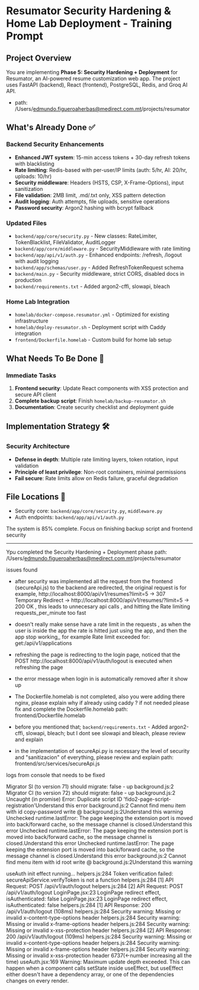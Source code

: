 # Resumator Security Hardening & Home Lab Deployment - Training Prompt

## Project Overview
You are implementing **Phase 5: Security Hardening + Deployment** for Resumator, an AI-powered resume customization web app. The project uses FastAPI (backend), React (frontend), PostgreSQL, Redis, and Groq AI API.
- path: /Users/edmundo.figueroaherbas@medirect.com.mt/projects/resumator

## What's Already Done ✅
### Backend Security Enhancements
- **Enhanced JWT system**: 15-min access tokens + 30-day refresh tokens with blacklisting
- **Rate limiting**: Redis-based with per-user/IP limits (auth: 5/hr, AI: 20/hr, uploads: 10/hr)
- **Security middleware**: Headers (HSTS, CSP, X-Frame-Options), input sanitization
- **File validation**: 2MB limit, .md/.txt only, XSS pattern detection
- **Audit logging**: Auth attempts, file uploads, sensitive operations
- **Password security**: Argon2 hashing with bcrypt fallback

### Updated Files
- `backend/app/core/security.py` - New classes: RateLimiter, TokenBlacklist, FileValidator, AuditLogger
- `backend/app/core/middleware.py` - SecurityMiddleware with rate limiting
- `backend/app/api/v1/auth.py` - Enhanced endpoints: /refresh, /logout with audit logging
- `backend/app/schemas/user.py` - Added RefreshTokenRequest schema
- `backend/main.py` - Security middleware, strict CORS, disabled docs in production
- `backend/requirements.txt` - Added argon2-cffi, slowapi, bleach

### Home Lab Integration
- `homelab/docker-compose.resumator.yml` - Optimized for existing infrastructure
- `homelab/deploy-resumator.sh` - Deployment script with Caddy integration
- `frontend/Dockerfile.homelab` - Custom build for home lab setup

## What Needs To Be Done 🎯
### Immediate Tasks
1. **Frontend security**: Update React components with XSS protection and secure API client
2. **Complete backup script**: Finish `homelab/backup-resumator.sh`
3. **Documentation**: Create security checklist and deployment guide

## Implementation Strategy 🛠️
### Security Architecture
- **Defense in depth**: Multiple rate limiting layers, token rotation, input validation
- **Principle of least privilege**: Non-root containers, minimal permissions
- **Fail secure**: Rate limits allow on Redis failure, graceful degradation

## File Locations 📁
- Security core: `backend/app/core/security.py`, `middleware.py`
- Auth endpoints: `backend/app/api/v1/auth.py`

The system is 85% complete. Focus on finishing backup script and frontend security

----
Ypu completed the Security Hardening + Deployment phase
path: /Users/edmundo.figueroaherbas@medirect.com.mt/projects/resumator

issues found

- after security was implemented all the request from the frontend (secureApi.js) to the backend are redirected, the original request is for example, http://localhost:8000/api/v1/resumes?limit=5 -> 307 Temporary Redirect -> http://localhost:8000/api/v1/resumes/?limit=5 ->  200 OK , this leads to unnecesary api calls , and hitting the  Rate limiting  requests_per_minute too fast 

- doesn't really make sense have a rate limit in the requests , as when the user is inside the app the rate is hitted just using the app, and then the app stop working,, for example Rate limit exceeded for: get:/api/v1/applications 
- refreshing the page is redirecting to the login page,  noticed that the POST http://localhost:8000/api/v1/auth/logout is executed when refreshing the page
- the error message when login in is automatically removed after it show up
- The Dockerfile.homelab is not completed, also you were adding there nginx, please explain why if already using caddy ? if not needed please fix and complete the Dockerfile.homelab
path: frontend/Dockerfile.homelab
-  before you mentioned that; `backend/requirements.txt` - Added argon2-cffi, slowapi, bleach; but I dont see slowapi and bleach, please review and explain
- in the implementation of secureApi.py is necessary the level of security and "sanitizacion" of everything, please review and explain
path: frontend/src/services/secureApi.js

logs from console that needs to be fixed

Migrator Sl (to version 71) should migrate: false - up
background.js:2 Migrator Cl (to version 72) should migrate: false - up
background.js:2 Uncaught (in promise) Error: Duplicate script ID 'fido2-page-script-registration'Understand this error
background.js:2 Cannot find menu item with id copy-password
write @ background.js:2Understand this warning
Unchecked runtime.lastError: The page keeping the extension port is moved into back/forward cache, so the message channel is closed.Understand this error
Unchecked runtime.lastError: The page keeping the extension port is moved into back/forward cache, so the message channel is closed.Understand this error
Unchecked runtime.lastError: The page keeping the extension port is moved into back/forward cache, so the message channel is closed.Understand this error
background.js:2 Cannot find menu item with id root
write @ background.js:2Understand this warning

useAuth init effect running...
helpers.js:284 Token verification failed: secureApiService.verifyToken is not a function
helpers.js:284 [1] API Request: POST /api/v1/auth/logout
helpers.js:284 [2] API Request: POST /api/v1/auth/logout
LoginPage.jsx:23 LoginPage redirect effect, isAuthenticated: false
LoginPage.jsx:23 LoginPage redirect effect, isAuthenticated: false
helpers.js:284 [1] API Response: 200 /api/v1/auth/logout (108ms)
helpers.js:284 Security warning: Missing or invalid x-content-type-options header
helpers.js:284 Security warning: Missing or invalid x-frame-options header
helpers.js:284 Security warning: Missing or invalid x-xss-protection header
helpers.js:284 [2] API Response: 200 /api/v1/auth/logout (109ms)
helpers.js:284 Security warning: Missing or invalid x-content-type-options header
helpers.js:284 Security warning: Missing or invalid x-frame-options header
helpers.js:284 Security warning: Missing or invalid x-xss-protection header
6737(<-number increasing all the time) useAuth.jsx:169 Warning: Maximum update depth exceeded. This can happen when a component calls setState inside useEffect, but useEffect either doesn't have a dependency array, or one of the dependencies changes on every render.
    